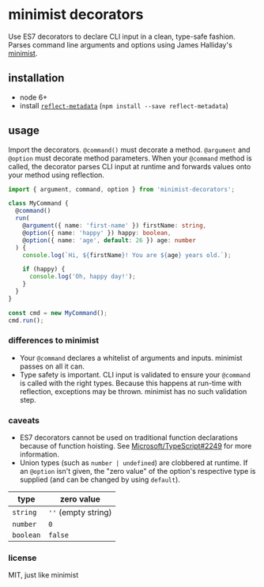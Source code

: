 # minimist decorators

Use ES7 decorators to declare CLI input in a clean, type-safe fashion. Parses
command line arguments and options using James Halliday's
[minimist](https://github.com/substack/minimist).

## installation

* node 6+
* install [`reflect-metadata`](https://github.com/rbuckton/ReflectDecorators)
  (`npm install --save reflect-metadata`)

## usage

Import the decorators. `@command()` must decorate a method. `@argument` and
`@option` must decorate method parameters. When your `@command` method is
called, the decorator parses CLI input at runtime and forwards values onto your
method using reflection.

```typescript
import { argument, command, option } from 'minimist-decorators';

class MyCommand {
  @command()
  run(
    @argument({ name: 'first-name' }) firstName: string,
    @option({ name: 'happy' }) happy: boolean,
    @option({ name: 'age', default: 26 }) age: number
  ) {
    console.log(`Hi, ${firstName}! You are ${age} years old.`);

    if (happy) {
      console.log('Oh, happy day!');
    }
  }
}

const cmd = new MyCommand();
cmd.run();
```

### differences to minimist

* Your `@command` declares a whitelist of arguments and inputs. minimist passes
  on all it can.
* Type safety is important. CLI input is validated to ensure your `@command` is
  called with the right types. Because this happens at run-time with
  reflection, exceptions may be thrown. minimist has no such validation step.

### caveats

* ES7 decorators cannot be used on traditional function declarations because of
  function hoisting. See
  [Microsoft/TypeScript#2249](https://github.com/Microsoft/TypeScript/issues/2249)
  for more information.
* Union types (such as `number | undefined`) are clobbered at runtime. If an
  `@option` isn't given, the "zero value" of the option's respective type is
  supplied (and can be changed by using `default`).

| type      | zero value
|-----------|------------
| `string`  | `''` (empty string)
| `number`  | `0`
| `boolean` | `false`

### license

MIT, just like minimist
